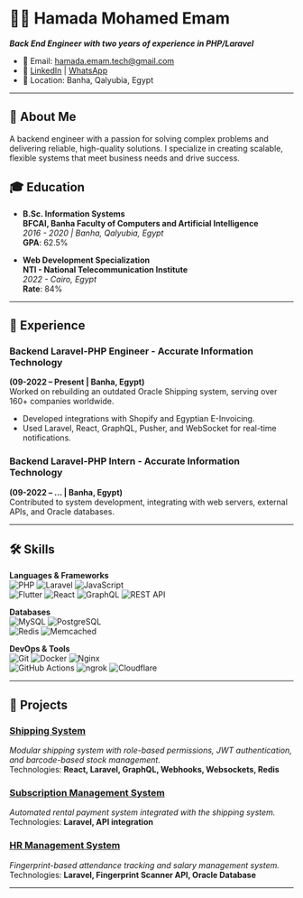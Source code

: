 # 👨‍💻 Hamada Mohamed Emam 

**_Back End Engineer with two years of experience in PHP/Laravel_**

- 📧 Email: [hamada.emam.tech@gmail.com](mailto:hamada.emam.tech@gmail.com)
- 💼 [LinkedIn](https://www.linkedin.com/in/hamada-emam-ab5042227/) | [WhatsApp](https://wa.me/1201079423)
- 📍 Location: Banha, Qalyubia, Egypt


---

## 🚀 About Me

A backend engineer with a passion for solving complex problems and delivering reliable, high-quality solutions. I specialize in creating scalable, flexible systems that meet business needs and drive success.

## 🎓 Education

- **B.Sc. Information Systems**  
  **BFCAI, Banha Faculty of Computers and Artificial Intelligence**  
  *2016 - 2020 | Banha, Qalyubia, Egypt*  
  **GPA**: 62.5%

- **Web Development Specialization**  
  **NTI - National Telecommunication Institute**  
  *2022 - Cairo, Egypt*  
  **Rate**: 84%

---

## 💼 Experience

### Backend Laravel-PHP Engineer - **Accurate Information Technology**
**(09-2022 – Present | Banha, Egypt)**  
Worked on rebuilding an outdated Oracle Shipping system, serving over 160+ companies worldwide.

- Developed integrations with Shopify and Egyptian E-Invoicing.
- Used Laravel, React, GraphQL, Pusher, and WebSocket for real-time notifications.
  
### Backend Laravel-PHP Intern - **Accurate Information Technology**
**(09-2022 – ... | Banha, Egypt)**  
Contributed to system development, integrating with web servers, external APIs, and Oracle databases.

---

## 🛠️ Skills

**Languages & Frameworks**  
![PHP](https://img.shields.io/badge/PHP-777BB4?style=for-the-badge&logo=php&logoColor=white) 
![Laravel](https://img.shields.io/badge/Laravel-FF2D20?style=for-the-badge&logo=laravel&logoColor=white) 
![JavaScript](https://img.shields.io/badge/JavaScript-F7DF1E?style=for-the-badge&logo=javascript&logoColor=black)  
![Flutter](https://img.shields.io/badge/Flutter-02569B?style=for-the-badge&logo=flutter&logoColor=white)
![React](https://img.shields.io/badge/React-61DAFB?style=for-the-badge&logo=react&logoColor=black) 
![GraphQL](https://img.shields.io/badge/GraphQL-E10098?style=for-the-badge&logo=graphql&logoColor=white) 
![REST API](https://img.shields.io/badge/REST-02569B?style=for-the-badge&logo=rest&logoColor=white)

**Databases**  
![MySQL](https://img.shields.io/badge/MySQL-005C84?style=for-the-badge&logo=mysql&logoColor=white) 
![PostgreSQL](https://img.shields.io/badge/PostgreSQL-316192?style=for-the-badge&logo=postgresql&logoColor=white)  
![Redis](https://img.shields.io/badge/Redis-DC382D?style=for-the-badge&logo=redis&logoColor=white)
![Memcached](https://img.shields.io/badge/Memcached-4CACA9?style=for-the-badge&logo=memcached&logoColor=white)

**DevOps & Tools**  
![Git](https://img.shields.io/badge/Git-F05032?style=for-the-badge&logo=git&logoColor=white) 
![Docker](https://img.shields.io/badge/Docker-2496ED?style=for-the-badge&logo=docker&logoColor=white) 
![Nginx](https://img.shields.io/badge/Nginx-009639?style=for-the-badge&logo=nginx&logoColor=white)  
![GitHub Actions](https://img.shields.io/badge/GitHub%20Actions-2088FF?style=for-the-badge&logo=github-actions&logoColor=white) 
![ngrok](https://img.shields.io/badge/ngrok-1F1E37?style=for-the-badge&logo=ngrok&logoColor=white)
![Cloudflare](https://img.shields.io/badge/Cloudflare-F38020?style=for-the-badge&logo=cloudflare&logoColor=white)

---

## 💼 Projects

### [Shipping System](https://accurate.accuratess.com/)  
_Modular shipping system with role-based permissions, JWT authentication, and barcode-based stock management._  
Technologies: **React, Laravel, GraphQL, Webhooks, Websockets, Redis**  

### [Subscription Management System]()  
_Automated rental payment system integrated with the shipping system._  
Technologies: **Laravel, API integration**  

### [HR Management System]()  
_Fingerprint-based attendance tracking and salary management system._  
Technologies: **Laravel, Fingerprint Scanner API, Oracle Database**  

---
